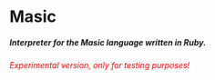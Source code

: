 Masic
=====

##### Interpreter for the Masic language written in Ruby.



<h6 style="color: red">Experimental version, only for testing purposes!</h6>
